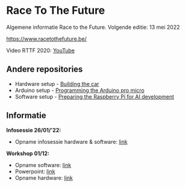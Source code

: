 # Race To The Future
Algemene informatie Race to the Future. Volgende editie: 13 mei 2022

https://www.racetothefuture.be/

Video RTTF 2020: [YouTube](https://www.youtube.com/watch?v=po89ZRmakuU)

## Andere repositories
* Hardware setup - [Building the car](https://github.com/PXLDigital/race-to-the-future/wiki)
* Arduino setup - [Programming the Arduino pro micro](https://github.com/PXLDigital/race-to-the-future/wiki/Programmeren-van-de-Arduino-Pro-Micro)
* Software setup - [Preparing the Raspberry Pi for AI development](https://github.com/PXLDigital/rttf-edgecar/wiki)

## Informatie

**Infosessie 26/01/'22:**
* Opname infosessie hardware & software: [link](https://hogeschoolpxl-my.sharepoint.com/:v:/g/personal/20007010_pxl_be/EbPwXRHWInVNjkYmNniVbpkBJSLnK_2mqUWA4x2u8Qhw2w?e=Xw75Nk)

**Workshop 01/12:**
* Opname software: [link](https://hogeschoolpxl-my.sharepoint.com/:v:/g/personal/20004716_pxl_be/EZx1nL1BN2ZJsrrxPkGUvCUBG1LQB_NB59oY7-nRfEu4UQ)
* Powerpoint: [link](https://github.com/PXLDigital/rttf-edgecar/raw/master/docs/RTTF_AI_CV.pptx)
* Opname hardware: [link](https://hogeschoolpxl-my.sharepoint.com/:v:/g/personal/20004716_pxl_be/EStWtOQhEihNpDW6VFFtjr0B9v_BnuIKzSmPThxEU3E6NA)
